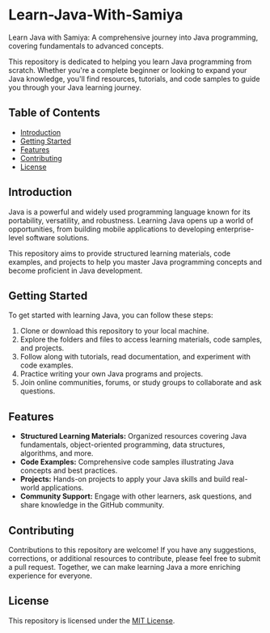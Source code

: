 # Learn-Java-With-Samiya
Learn Java with Samiya: A comprehensive journey into Java programming, covering fundamentals to advanced concepts.

This repository is dedicated to helping you learn Java programming from scratch. Whether you're a complete beginner or looking to expand your Java knowledge, you'll find resources, tutorials, and code samples to guide you through your Java learning journey.

## Table of Contents

- [Introduction](#introduction)
- [Getting Started](#getting-started)
- [Features](#features)
- [Contributing](#contributing)
- [License](#license)

## Introduction

Java is a powerful and widely used programming language known for its portability, versatility, and robustness. Learning Java opens up a world of opportunities, from building mobile applications to developing enterprise-level software solutions.

This repository aims to provide structured learning materials, code examples, and projects to help you master Java programming concepts and become proficient in Java development.

## Getting Started

To get started with learning Java, you can follow these steps:

1. Clone or download this repository to your local machine.
2. Explore the folders and files to access learning materials, code samples, and projects.
3. Follow along with tutorials, read documentation, and experiment with code examples.
4. Practice writing your own Java programs and projects.
5. Join online communities, forums, or study groups to collaborate and ask questions.

## Features

- **Structured Learning Materials:** Organized resources covering Java fundamentals, object-oriented programming, data structures, algorithms, and more.
- **Code Examples:** Comprehensive code samples illustrating Java concepts and best practices.
- **Projects:** Hands-on projects to apply your Java skills and build real-world applications.
- **Community Support:** Engage with other learners, ask questions, and share knowledge in the GitHub community.

## Contributing

Contributions to this repository are welcome! If you have any suggestions, corrections, or additional resources to contribute, please feel free to submit a pull request. Together, we can make learning Java a more enriching experience for everyone.

## License

This repository is licensed under the [MIT License](LICENSE).

